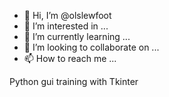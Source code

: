 - 👋 Hi, I’m @olslewfoot
- 👀 I’m interested in ...
- 🌱 I’m currently learning ...
- 💞️ I’m looking to collaborate on ...
- 📫 How to reach me ...

<!---
olslewfoot/olslewfoot is a ✨ special ✨ repository because its `README.md` (this file) appears on your GitHub profile.
You can click the Preview link to take a look at your changes.
--->
Python gui training with Tkinter
